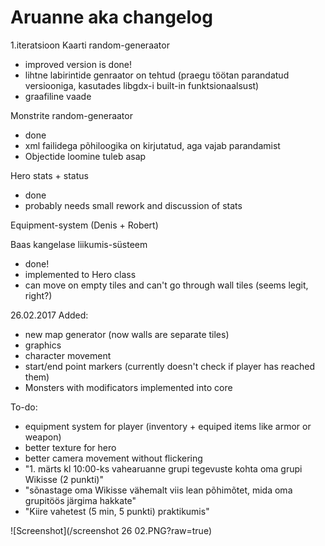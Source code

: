 # Aruanne aka changelog
1.iteratsioon
Kaarti random-generaator
   - improved version is done!
   - lihtne labirintide genraator on tehtud (praegu töötan parandatud versiooniga, kasutades libgdx-i built-in funktsionaalsust)
   - graafiline vaade
   
Monstrite random-generaator
   - done
   - xml failidega põhiloogika on kirjutatud, aga vajab parandamist
   - Objectide loomine tuleb asap
   
Hero stats + status
   - done
   - probably needs small rework and discussion of stats
   
Equipment-system (Denis + Robert)

Baas kangelase liikumis-süsteem
 - done!
 - implemented to Hero class
 - can move on empty tiles and can't go through wall tiles (seems legit, right?)
 
 26.02.2017
 Added:
  - new map generator (now walls are separate tiles)
  - graphics
  - character movement
  - start/end point markers (currently doesn't check if player has reached them)
  - Monsters with modificators implemented into core
  
 To-do:
  - equipment system for player (inventory + equiped items like armor or weapon)
  - better texture for hero
  - better camera movement without flickering
  - "1. märts kl 10:00-ks vahearuanne grupi tegevuste kohta oma grupi Wikisse (2 punkti)"
  - "sõnastage oma Wikisse vähemalt viis lean põhimõtet, mida oma grupitöös järgima hakkate"
  - "Kiire vahetest (5 min, 5 punkti) praktikumis"
  
  ![Screenshot](/screenshot 26 02.PNG?raw=true)
